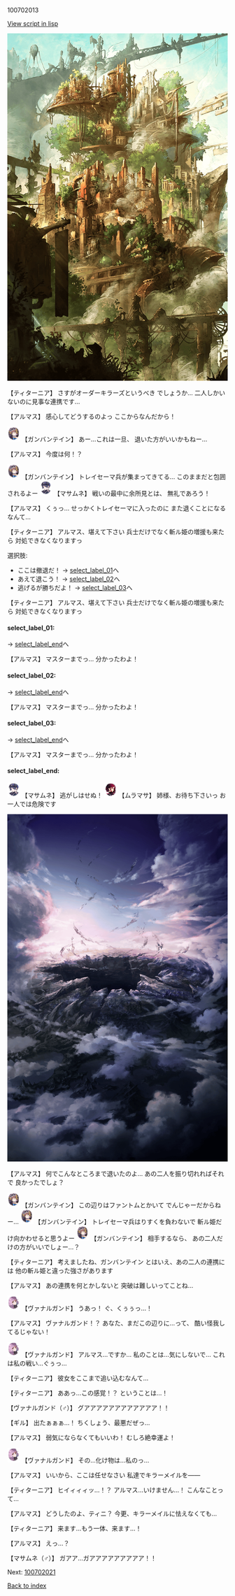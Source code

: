 100702013

[View script in lisp](../scripts/100702013.txt)

![beast_world.png](../images/backgrounds/beast_world.png)

【ティターニア】
さすがオーダーキラーズというべき
でしょうか…
二人しかいないのに見事な連携です…

【アルマス】
感心してどうするのよっ
ここからなんだから！

<img src="../images/units/3600211.png" alt="3600211.png" height="34"/>
【ガンバンテイン】
あー…これは一旦、
退いた方がいいかもねー…

【アルマス】
今度は何！？

<img src="../images/units/3600211.png" alt="3600211.png" height="34"/>
【ガンバンテイン】
トレイセーマ兵が集まってきてる…
このままだと包囲されるよー

<img src="../images/units/3100111.png" alt="3100111.png" height="34"/>
【マサムネ】
戦いの最中に余所見とは、
無礼であろう！

【アルマス】
くぅっ…
せっかくトレイセーマに入ったのに
また退くことになるなんて…

【ティターニア】
アルマス、堪えて下さい
兵士だけでなく斬ル姫の増援も来たら
対処できなくなりますっ

選択肢:
- ここは撤退だ！ → [select_label_01](#select_label_01)へ
- あえて退こう！ → [select_label_02](#select_label_02)へ
- 逃げるが勝ちだよ！ → [select_label_03](#select_label_03)へ


【ティターニア】
アルマス、堪えて下さい
兵士だけでなく斬ル姫の増援も来たら
対処できなくなりますっ

#### select_label_01:
 → [select_label_end](#select_label_end)へ

【アルマス】
マスターまでっ…
分かったわよ！

#### select_label_02:
 → [select_label_end](#select_label_end)へ

【アルマス】
マスターまでっ…
分かったわよ！

#### select_label_03:
 → [select_label_end](#select_label_end)へ

【アルマス】
マスターまでっ…
分かったわよ！

#### select_label_end:

<img src="../images/units/3100111.png" alt="3100111.png" height="34"/>
【マサムネ】
逃がしはせぬ！

<img src="../images/units/3102511.png" alt="3102511.png" height="34"/>
【ムラマサ】
姉様、お待ち下さいっ
お一人では危険です

![101_hole.png](../images/backgrounds/101_hole.png)

【アルマス】
何でこんなところまで退いたのよ…
あの二人を振り切れればそれで
良かったでしょ？

<img src="../images/units/3600211.png" alt="3600211.png" height="34"/>
【ガンバンテイン】
この辺りはファントムとかいて
でんじゃーだからねー…

<img src="../images/units/3600211.png" alt="3600211.png" height="34"/>
【ガンバンテイン】
トレイセーマ兵はりすくを負わないで
斬ル姫だけ向かわせると思うよー

<img src="../images/units/3600211.png" alt="3600211.png" height="34"/>
【ガンバンテイン】
相手するなら、
あの二人だけの方がいいでしょー…？

【ティターニア】
考えましたね、ガンバンテイン
とはいえ、あの二人の連携には
他の斬ル姫と違った強さがあります

【アルマス】
あの連携を何とかしないと
突破は難しいってことね…

<img src="../images/units/3601111.png" alt="3601111.png" height="34"/>
【ヴァナルガンド】
うあっ！
ぐ、くぅぅっ…！

【アルマス】
ヴァナルガンド！？
あなた、まだこの辺りに…って、
酷い怪我してるじゃない！

<img src="../images/units/3601111.png" alt="3601111.png" height="34"/>
【ヴァナルガンド】
アルマス…ですか…
私のことは…気にしないで…
これは私の戦い…ぐぅっ…

【ティターニア】
彼女をここまで追い込むなんて…

【ティターニア】
ああっ…この感覚！？
ということは…！

【ヴァナルガンド（♂）】
グアアアアアアアアアアアア！！

【ギル】
出たぁぁぁ…！
ちくしょう、最悪だぜっ…

【アルマス】
弱気にならなくてもいいわ！
むしろ絶幸運よ！

<img src="../images/units/3601111.png" alt="3601111.png" height="34"/>
【ヴァナルガンド】
その…化け物は…私のっ…

【アルマス】
いいから、ここは任せなさい
私達でキラーメイルを――

【ティターニア】
ヒイィィィッ…！？
アルマス…いけません…！
こんなことって…

【アルマス】
どうしたのよ、ティニ？
今更、キラーメイルに怯えなくても…

【ティターニア】
来ます…もう一体、来ます…！

【アルマス】
えっ…？

【マサムネ（♂）】
ガアア…ガアアアアアアアアア！！

Next: [100702021](100702021.md)

[Back to index](index.md)
